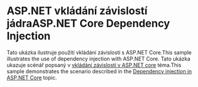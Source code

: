 # <a name="aspnet-core-dependency-injection"></a><span data-ttu-id="13e89-101">ASP.NET vkládání závislostí jádra</span><span class="sxs-lookup"><span data-stu-id="13e89-101">ASP.NET Core Dependency Injection</span></span>

<span data-ttu-id="13e89-102">Tato ukázka ilustruje použití vkládání závislostí s ASP.NET Core.</span><span class="sxs-lookup"><span data-stu-id="13e89-102">This sample illustrates the use of dependency injection with ASP.NET Core.</span></span> <span data-ttu-id="13e89-103">Tato ukázka ukazuje scénář popsaný v [vkládání závislostí v ASP.NET core](https://docs.microsoft.com/aspnet/core/fundamentals/dependency-injection) téma.</span><span class="sxs-lookup"><span data-stu-id="13e89-103">This sample demonstrates the scenario described in the [Dependency injection in ASP.NET Core](https://docs.microsoft.com/aspnet/core/fundamentals/dependency-injection) topic.</span></span>
